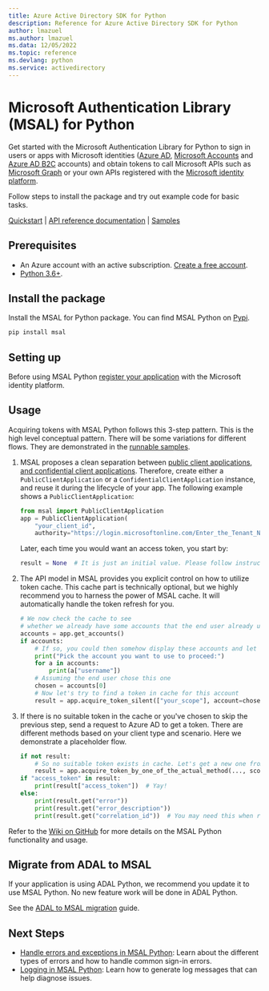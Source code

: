 ```yaml
---
title: Azure Active Directory SDK for Python
description: Reference for Azure Active Directory SDK for Python
author: lmazuel
ms.author: lmazuel
ms.data: 12/05/2022
ms.topic: reference
ms.devlang: python
ms.service: activedirectory
---
```

# Microsoft Authentication Library (MSAL) for Python

Get started with the Microsoft Authentication Library for Python to sign in users or apps with Microsoft identities ([Azure AD](https://azure.microsoft.com/services/active-directory/), [Microsoft Accounts](https://account.microsoft.com) and [Azure AD B2C](https://azure.microsoft.com/services/active-directory-b2c/) accounts) and obtain tokens to call Microsoft APIs such as [Microsoft Graph](https://graph.microsoft.io/) or your own APIs registered with the [Microsoft identity platform](https://aka.ms/aaddevv2).

Follow steps to install the package and try out example code for basic tasks.

[Quickstart](/azure/active-directory/develop/quickstart-v2-python-webapp) | [API reference documentation](/python/api/msal/msal?view=azure-python) | [Samples](https://aka.ms/aaddevsamplesv2)


## Prerequisites

- An Azure account with an active subscription. [Create a free account][azure_sub].
- [Python 3.6+](https://www.python.org/downloads/).

## Install the package

Install the MSAL for Python package. You can find MSAL Python on [Pypi](https://pypi.org/project/msal/).
```Bash
pip install msal
```

## Setting up

Before using MSAL Python [register your application](/azure/active-directory/develop/quickstart-v2-register-an-app) with the Microsoft identity platform.

## Usage

Acquiring tokens with MSAL Python follows this 3-step pattern. This is the high level conceptual pattern. There will be some variations for different flows. They are demonstrated in the [runnable samples](https://github.com/AzureAD/microsoft-authentication-library-for-python/tree/dev/sample).

1. MSAL proposes a clean separation between [public client applications, and confidential client applications](https://tools.ietf.org/html/rfc6749#section-2.1). Therefore, create either a `PublicClientApplication` or a `ConfidentialClientApplication` instance, and reuse it during the lifecycle of your app. The following example shows a `PublicClientApplication`:

   ```python
   from msal import PublicClientApplication
   app = PublicClientApplication(
       "your_client_id",
       authority="https://login.microsoftonline.com/Enter_the_Tenant_Name_Here")
   ```

   Later, each time you would want an access token, you start by:
   ```python
   result = None  # It is just an initial value. Please follow instructions below.
   ```

2. The API model in MSAL provides you explicit control on how to utilize token cache. This cache part is technically optional, but we highly recommend you to harness the power of MSAL cache. It will automatically handle the token refresh for you.

   ```python
   # We now check the cache to see
   # whether we already have some accounts that the end user already used to sign in before.
   accounts = app.get_accounts()
   if accounts:
       # If so, you could then somehow display these accounts and let end user choose
       print("Pick the account you want to use to proceed:")
       for a in accounts:
           print(a["username"])
       # Assuming the end user chose this one
       chosen = accounts[0]
       # Now let's try to find a token in cache for this account
       result = app.acquire_token_silent(["your_scope"], account=chosen)
   ```

3. If there is no suitable token in the cache or you've chosen to skip the previous step, send a request to Azure AD to get a token. There are different methods based on your client type and scenario. Here we demonstrate a placeholder flow.

   ```python
   if not result:
       # So no suitable token exists in cache. Let's get a new one from Azure AD.
       result = app.acquire_token_by_one_of_the_actual_method(..., scopes=["User.Read"])
   if "access_token" in result:
       print(result["access_token"])  # Yay!
   else:
       print(result.get("error"))
       print(result.get("error_description"))
       print(result.get("correlation_id"))  # You may need this when reporting a bug
   ```

Refer to the [Wiki on GitHub](https://github.com/AzureAD/microsoft-authentication-library-for-python/wiki) for more details on the MSAL Python functionality and usage.

## Migrate from ADAL to MSAL

If your application is using ADAL Python, we recommend you update it to use MSAL Python. No new feature work will be done in ADAL Python.

See the [ADAL to MSAL migration](/azure/active-directory/develop/migrate-python-adal-msal) guide.

## Next Steps

- [Handle errors and exceptions in MSAL Python](https://docs.microsoft.com/azure/active-directory/develop/msal-error-handling-python): Learn about the different types of errors and how to handle common sign-in errors.
- [Logging in MSAL Python](https://docs.microsoft.com/azure/active-directory/develop/msal-logging-python): Learn how to generate log messages that can help diagnose issues.

<!--Reference-style links -->
[azure_sub]: https://azure.microsoft.com/free/